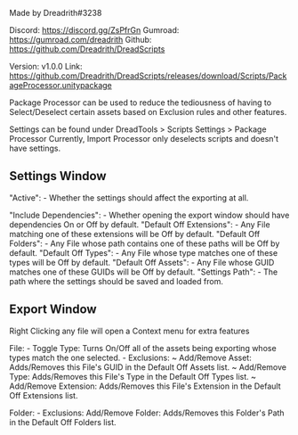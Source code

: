 Made by Dreadrith#3238

Discord: https://discord.gg/ZsPfrGn
Gumroad: https://gumroad.com/dreadrith
Github: https://github.com/Dreadrith/DreadScripts

Version: v1.0.0
Link: https://github.com/Dreadrith/DreadScripts/releases/download/Scripts/PackageProcessor.unitypackage

Package Processor can be used to reduce the tediousness of having to Select/Deselect certain assets based on Exclusion rules and other features.

Settings can be found under
DreadTools > Scripts Settings > Package Processor
Currently, Import Processor only deselects scripts and doesn't have settings.

Settings Window
---------------
"Active":					- Whether the settings should affect the exporting at all.

"Include Dependencies":		- Whether opening the export window should have dependencies On or Off by default.
"Default Off Extensions":	- Any File matching one of these extensions will be Off by default.
"Default Off Folders":		- Any File whose path contains one of these paths will be Off by default.
"Default Off Types":		- Any File whose type matches one of these types will be Off by default.
"Default Off Assets":		- Any File whose GUID matches one of these GUIDs will be Off by default.
"Settings Path":			- The path where the settings should be saved and loaded from.

Export Window
-------------
Right Clicking any file will open a Context menu for extra features

File:	- Toggle Type: Turns On/Off all of the assets being exporting whose types match the one selected.
		- Exclusions:
				~ Add/Remove Asset: Adds/Removes this File's GUID in the Default Off Assets list.
				~ Add/Remove Type: Adds/Removes this File's Type in the Default Off Types list.
				~ Add/Remove Extension: Adds/Removes this File's Extension in the Default Off Extensions list.

Folder:	- Exclusions: Add/Remove Folder: Adds/Removes this Folder's Path in the Default Off Folders list.